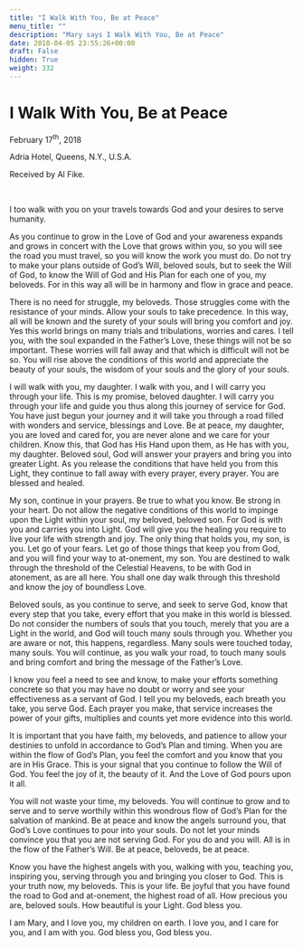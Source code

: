 ```yaml
---
title: "I Walk With You, Be at Peace"
menu_title: ""
description: "Mary says I Walk With You, Be at Peace"
date: 2018-04-05 23:55:26+00:00
draft: False
hidden: True
weight: 332
---
```

# I Walk With You, Be at Peace

February 17<sup>th</sup>, 2018

Adria Hotel, Queens, N.Y., U.S.A.

Received by Al Fike.

 

I too walk with you on your travels towards God and your desires to serve humanity. 

As you continue to grow in the Love of God and your awareness expands and grows in concert with the Love that grows within you, so you will see the road you must travel, so you will know the work you must do. Do not try to make your plans outside of God’s Will, beloved souls, but to seek the Will of God, to know the Will of God and His Plan for each one of you, my beloveds. For in this way all will be in harmony and flow in grace and peace.

There is no need for struggle, my beloveds. Those struggles come with the resistance of your minds. Allow your souls to take precedence. In this way, all will be known and the surety of your souls will bring you comfort and joy. Yes this world brings on many trials and tribulations, worries and cares. I tell you, with the soul expanded in the Father’s Love, these things will not be so important. These worries will fall away and that which is difficult will not be so. You will rise above the conditions of this world and appreciate the beauty of your souls, the wisdom of your souls and the glory of your souls.

I will walk with you, my daughter. I walk with you, and I will carry you through your life. This is my promise, beloved daughter. I will carry you through your life and guide you thus along this journey of service for God. You have just begun your journey and it will take you through a road filled with wonders and service, blessings and Love. Be at peace, my daughter, you are loved and cared for, you are never alone and we care for your children. Know this, that God has His Hand upon them, as He has with you, my daughter. Beloved soul, God will answer your prayers and bring you into greater Light. As you release the conditions that have held you from this Light, they continue to fall away with every prayer, every prayer. You are blessed and healed.

My son, continue in your prayers. Be true to what you know. Be strong in your heart. Do not allow the negative conditions of this world to impinge upon the Light within your soul, my beloved, beloved son. For God is with you and carries you into Light. God will give you the healing you require to live your life with strength and joy. The only thing that holds you, my son, is you. Let go of your fears. Let go of those things that keep you from God, and you will find your way to at-onement, my son. You are destined to walk through the threshold of the Celestial Heavens, to be with God in atonement, as are all here. You shall one day walk through this threshold and know the joy of boundless Love. 

Beloved souls, as you continue to serve, and seek to serve God, know that every step that you take, every effort that you make in this world is blessed. Do not consider the numbers of souls that you touch, merely that you are a Light in the world, and God will touch many souls through you. Whether you are aware or not, this happens, regardless. Many souls were touched today, many souls. You will continue, as you walk your road, to touch many souls and bring comfort and bring the message of the Father’s Love.

I know you feel a need to see and know, to make your efforts something concrete so that you may have no doubt or worry and see your effectiveness as a servant of God. I tell you my beloveds, each breath you take, you serve God. Each prayer you make, that service increases the power of your gifts, multiplies and counts yet more evidence into this world.

It is important that you have faith, my beloveds, and patience to allow your destinies to unfold in accordance to God’s Plan and timing. When you are within the flow of God’s Plan, you feel the comfort and you know that you are in His Grace. This is your signal that you continue to follow the Will of God. You feel the joy of it, the beauty of it. And the Love of God pours upon it all.

You will not waste your time, my beloveds. You will continue to grow and to serve and to serve worthily within this wondrous flow of God’s Plan for the salvation of mankind. Be at peace and know the angels surround you, that God’s Love continues to pour into your souls. Do not let your minds convince you that you are not serving God. For you do and you will. All is in the flow of the Father’s Will. Be at peace, beloveds, be at peace.

Know you have the highest angels with you, walking with you, teaching you, inspiring you, serving through you and bringing you closer to God. This is your truth now, my beloveds. This is your life. Be joyful that you have found the road to God and at-onement, the highest road of all. How precious you are, beloved souls. How beautiful is your Light. God bless you.

I am Mary, and I love you, my children on earth. I love you, and I care for you, and I am with you. God bless you, God bless you.

